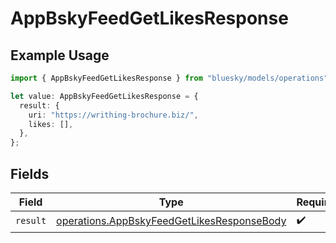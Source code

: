 # AppBskyFeedGetLikesResponse

## Example Usage

```typescript
import { AppBskyFeedGetLikesResponse } from "bluesky/models/operations";

let value: AppBskyFeedGetLikesResponse = {
  result: {
    uri: "https://writhing-brochure.biz/",
    likes: [],
  },
};
```

## Fields

| Field                                                                                                    | Type                                                                                                     | Required                                                                                                 | Description                                                                                              |
| -------------------------------------------------------------------------------------------------------- | -------------------------------------------------------------------------------------------------------- | -------------------------------------------------------------------------------------------------------- | -------------------------------------------------------------------------------------------------------- |
| `result`                                                                                                 | [operations.AppBskyFeedGetLikesResponseBody](../../models/operations/appbskyfeedgetlikesresponsebody.md) | :heavy_check_mark:                                                                                       | N/A                                                                                                      |